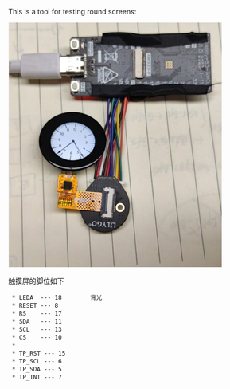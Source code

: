 

This is a tool for testing round screens:

![alt text](image/image.png)

触摸屏的脚位如下 
~~~
 * LEDA  --- 18        背光
 * RESET --- 8
 * RS    --- 17
 * SDA   --- 11
 * SCL   --- 13
 * CS    --- 10
 * 
 * TP_RST --- 15
 * TP_SCL --- 6
 * TP_SDA --- 5
 * TP_INT --- 7
~~~